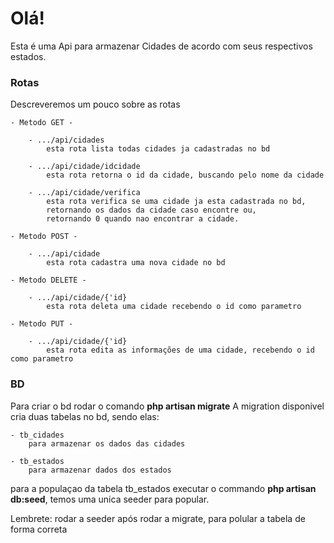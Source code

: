 <h1>Olá!</h1>

Esta é uma Api para armazenar Cidades de acordo com seus respectivos estados.

<h3>Rotas</h3>

Descreveremos um pouco sobre as rotas


    - Metodo GET -

        - .../api/cidades
            esta rota lista todas cidades ja cadastradas no bd

        - .../api/cidade/idcidade
            esta rota retorna o id da cidade, buscando pelo nome da cidade

        - .../api/cidade/verifica
            esta rota verifica se uma cidade ja esta cadastrada no bd, 
            retornando os dados da cidade caso encontre ou, 
            retornando 0 quando nao encontrar a cidade.
        
    - Metodo POST -

        - .../api/cidade
            esta rota cadastra uma nova cidade no bd
    
    - Metodo DELETE - 

        - .../api/cidade/{'id}
            esta rota deleta uma cidade recebendo o id como parametro
    
    - Metodo PUT -

        - .../api/cidade/{'id}
            esta rota edita as informações de uma cidade, recebendo o id como parametro


<h3>BD</h3>

Para criar o bd rodar o comando <strong>php artisan migrate</strong>
A migration disponivel cria duas tabelas no bd, sendo elas:

    - tb_cidades
        para armazenar os dados das cidades
    
    - tb_estados
        para armazenar dados dos estados
        

para a populaçao da tabela tb_estados executar o commando <strong>php artisan db:seed</strong>, temos uma unica seeder para popular.

Lembrete: rodar a seeder após rodar a migrate, para polular a tabela de forma correta
